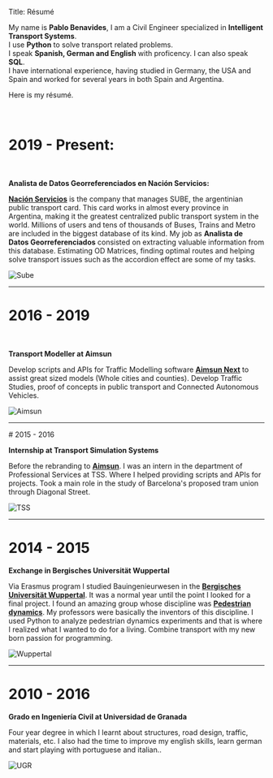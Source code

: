 Title: Résumé


My name is **Pablo Benavides**, I am a Civil Engineer specialized in **Intelligent Transport Systems**.<br>
I use **Python** to solve transport related problems.<br>
I speak **Spanish, German and English** with proficency. I can also speak **SQL**.<br>
I have international experience, having studied in Germany, the USA and Spain and worked for several years in both Spain and Argentina.

Here is my résumé.
<br><br><br>
# 2019 - Present:
<br>

**Analista de Datos Georreferenciados en Nación Servicios:**

[**Nación Servicios**](https://www.nacionservicios.com.ar/) is the company that manages SUBE, the argentinian public transport card.
This card works in almost every province in Argentina, making it the greatest centralized 
public transport system in the world. Millions of users and tens of thousands of Buses, Trains and Metro are included in the biggest database of its kind.
My job as **Analista de Datos Georreferenciados** consisted on extracting valuable information from this database. Estimating OD Matrices, finding optimal routes and helping solve transport issues such as the accordion effect are some of my tasks.

![Sube]({static}/images/portfolio/sube.png)

<hr>

# 2016 - 2019
<br>


**Transport Modeller at Aimsun**<br>

Develop scripts and APIs for Traffic Modelling software [**Aimsun Next**](https://www.aimsun.com/aimsun-next/) to assist great sized models (Whole cities and counties). Develop Traffic Studies, proof of concepts in public transport and Connected Autonomous Vehicles.
<br>

![Aimsun]({static}/images/portfolio/aimsuns.png)

<hr>
# 2015 - 2016
<br>

**Internship at Transport Simulation Systems**<br>

Before the rebranding to [**Aimsun**](https://www.aimsun.com/). I was an intern in the department of Professional Services at TSS. Where I helped providing scripts and APIs for projects. Took a main role in the study of Barcelona's proposed tram union through Diagonal Street.
<br>

![TSS]({static}/images/portfolio/tss.gif)

<hr>

# 2014 - 2015

**Exchange in Bergisches Universität Wuppertal**
<br>

Via Erasmus program I studied Bauingenieurwesen in the [**Bergisches Universität Wuppertal**](https://www.bauing.uni-wuppertal.de/de/studium.html). It was a normal year until the point I looked for a final project. I found an amazing group whose discipline was [**Pedestrian dynamics**](https://www.fz-juelich.de/ias/ias-7/EN/Research/Pedestrian_Dynamics-Empiricism/_node.html). My professors were basically the inventors of this discipline. I used Python to analyze pedestrian dynamics experiments and that is where I realized what I wanted to do for a living. Combine transport with my new born passion for programming. 

![Wuppertal]({static}/images/portfolio/wuppertal.jpg)
<hr>

# 2010 - 2016

**Grado en Ingeniería Civil at Universidad de Granada**
<br>

Four year degree in which I learnt about structures, road design, traffic, materials, etc. 
I also had the time to improve my english skills, learn german and start playing with portuguese and italian..

![UGR]({static}/images/portfolio/etsiccpugr.png)
